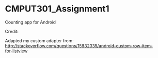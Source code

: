 CMPUT301_Assignment1
====================

Counting app for Android


Credit:


Adapted my custom adapter from: http://stackoverflow.com/questions/15832335/android-custom-row-item-for-listview

